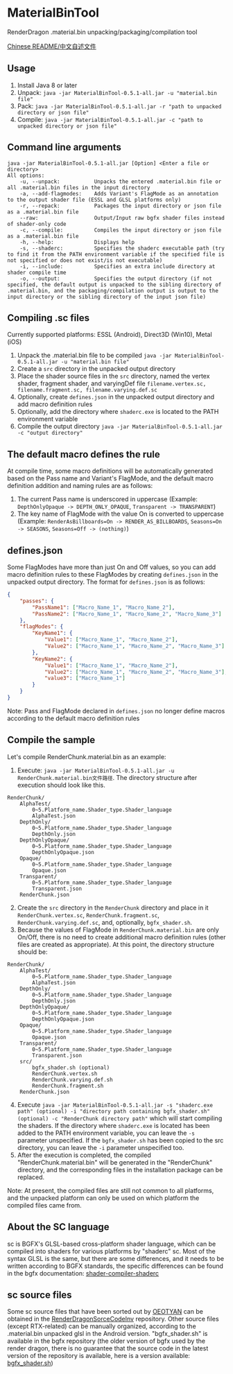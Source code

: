 # MaterialBinTool
RenderDragon .material.bin unpacking/packaging/compilation tool

[Chinese README/中文自述文件](README.md)

## Usage
1. Install Java 8 or later
2. Unpack: `java -jar MaterialBinTool-0.5.1-all.jar -u "material.bin file"`
3. Pack: `java -jar MaterialBinTool-0.5.1-all.jar -r "path to unpacked directory or json file"`
4. Compile: `java -jar MaterialBinTool-0.5.1-all.jar -c "path to unpacked directory or json file"`

## Command line arguments
```
java -jar MaterialBinTool-0.5.1-all.jar [Option] <Enter a file or directory>
All options:
    -u, --unpack:           Unpacks the entered .material.bin file or all .material.bin files in the input directory
    -a, --add-flagmodes:    Adds Variant's FlagMode as an annotation to the output shader file (ESSL and GLSL platforms only)
    -r, --repack:           Packages the input directory or json file as a .material.bin file
    --raw:                  Output/Input raw bgfx shader files instead of shader-only code
    -c, --compile:          Compiles the input directory or json file as a .material.bin file
    -h, --help:             Displays help
    -s, --shaderc:          Specifies the shaderc executable path (try to find it from the PATH environment variable if the specified file is not specified or does not exist/is not executable)
    -i, --include:          Specifies an extra include directory at shader compile time
    -o, --output:           Specifies the output directory (if not specified, the default output is unpacked to the sibling directory of .material.bin, and the packaging/compilation output is output to the input directory or the sibling directory of the input json file)
```

## Compiling .sc files
Currently supported platforms: ESSL (Android), Direct3D (Win10), Metal (iOS)
1. Unpack the .material.bin file to be compiled `java -jar MaterialBinTool-0.5.1-all.jar -u "material.bin file"`
2. Create a `src` directory in the unpacked output directory
3. Place the shader source files in the `src` directory, named the vertex shader, fragment shader, and varyingDef file `filename.vertex.sc, filename.fragment.sc, filename.varying.def.sc`
4. Optionally, create `defines.json` in the unpacked output directory and add macro definition rules
5. Optionally, add the directory where `shaderc.exe` is located to the PATH environment variable
6. Compile the output directory `java -jar MaterialBinTool-0.5.1-all.jar -c "output directory"`

## The default macro defines the rule
At compile time, some macro definitions will be automatically generated based on the Pass name and Variant's FlagMode, and the default macro definition addition and naming rules are as follows:

1. The current Pass name is underscored in uppercase (Example: `DepthOnlyOpaque -> DEPTH_ONLY_OPAQUE`, `Transparent -> TRANSPARENT`)
2. The key name of FlagMode with the value On is converted to uppercase (Example: `RenderAsBillboards=On -> RENDER_AS_BILLBOARDS`, `Seasons=On -> SEASONS`, `Seasons=Off -> (nothing)`)

## defines.json
Some FlagModes have more than just On and Off values, so you can add macro definition rules to these FlagModes by creating `defines.json` in the unpacked output directory.
The format for `defines.json` is as follows:
```json
{
    "passes": {
        "PassName1": ["Macro_Name_1", "Macro_Name_2"],
        "PassName2": ["Macro_Name_1", "Macro_Name_2", "Macro_Name_3"]
    },
    "flagModes": {
        "KeyName1": {
            "Value1": ["Macro_Name_1", "Macro_Name_2"],
            "Value2": ["Macro_Name_1", "Macro_Name_2", "Macro_Name_3"]
        },
        "KeyName2": {
            "Value1": ["Macro_Name_1", "Macro_Name_2"],
            "Value2": ["Macro_Name_1", "Macro_Name_2", "Macro_Name_3"],
            "value3": ["Macro_Name_1"] 
        }
    } 
}
```

Note: Pass and FlagMode declared in `defines.json` no longer define macros according to the default macro definition rules

## Compile the sample
Let's compile RenderChunk.material.bin as an example:

1. Execute: `java -jar MaterialBinTool-0.5.1-all.jar -u RenderChunk.material.bin文件路径`.
The directory structure after execution should look like this.
```
RenderChunk/
    AlphaTest/
        0~5.Platform_name.Shader_type.Shader_language
        AlphaTest.json
    DepthOnly/
        0~5.Platform_name.Shader_type.Shader_language
        DepthOnly.json
    DepthOnlyOpaque/
        0~5.Platform_name.Shader_type.Shader_language
        DepthOnlyOpaque.json
    Opaque/
        0~5.Platform_name.Shader_type.Shader_language
        Opaque.json
    Transparent/
        0~5.Platform_name.Shader_type.Shader_language
        Transparent.json
    RenderChunk.json
```
2. Create the `src` directory in the `RenderChunk` directory and place in it `RenderChunk.vertex.sc`, `RenderChunk.fragment.sc`, `RenderChunk.varying.def.sc`, and, optionally, `bgfx_shader.sh`.
3. Because the values of FlagMode in `RenderChunk.material.bin` are only On/Off, there is no need to create additional macro definition rules (other files are created as appropriate).
At this point, the directory structure should be:
```
RenderChunk/
    AlphaTest/
        0~5.Platform_name.Shader_type.Shader_language
        AlphaTest.json
    DepthOnly/
        0~5.Platform_name.Shader_type.Shader_language
        DepthOnly.json
    DepthOnlyOpaque/
        0~5.Platform_name.Shader_type.Shader_language
        DepthOnlyOpaque.json
    Opaque/
        0~5.Platform_name.Shader_type.Shader_language
        Opaque.json
    Transparent/
        0~5.Platform_name.Shader_type.Shader_language
        Transparent.json
    src/
        bgfx_shader.sh (optional)
        RenderChunk.vertex.sh
        RenderChunk.varying.def.sh
        RenderChunk.fragment.sh
    RenderChunk.json
```
4. Execute `java -jar MaterialBinTool-0.5.1-all.jar -s "shaderc.exe path" (optional) -i "directory path containing bgfx_shader.sh" (optional) -c "RenderChunk directory path"` which will start compiling the shaders.
If the directory where `shaderc.exe` is located has been added to the PATH environment variable, you can leave the `-s` parameter
unspecified. If the `bgfx_shader.sh` has been copied to the src directory, you can leave the `-i` parameter unspecified too.
5. After the execution is completed, the compiled "RenderChunk.material.bin" will be generated in the "RenderChunk" directory, and the corresponding files in the installation package can be replaced.

Note: At present, the compiled files are still not common to all platforms, and the unpacked platform can only be used on which platform the compiled files came from.

## About the SC language
sc is BGFX's GLSL-based cross-platform shader language, which can be compiled into shaders for various platforms by "shaderc" sc.
Most of the syntax GLSL is the same, but there are some differences, and it needs to be written according to BGFX standards, the specific differences can be found in the bgfx documentation: [shader-compiler-shaderc](https://bkaradzic.github.io/bgfx/tools.html#shader-compiler-shaderc)

## sc source files
Some sc source files that have been sorted out by [OEOTYAN](https://github.com/OEOTYAN/) can be obtained in the [RenderDragonSorceCodeInv](https://github.com/OEOTYAN/RenderDragonSorceCodeInv) repository. Other source files
(except RTX-related) can be manually organized, according to the .material.bin unpacked glsl in the Android version.
"bgfx_shader.sh" is available in the bgfx repository (the older version of bgfx used by the render dragon, there is no guarantee that the source code in the latest version of the repository is available, here is a version available: [bgfx_shader.sh](https://github.com/bkaradzic/bgfx/blob/1ba107d156d1d28e86550df5d586ea259aec1020/src/bgfx_shader.sh))
